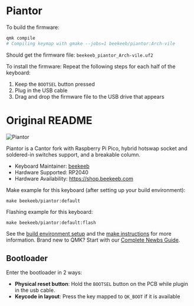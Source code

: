 # Piantor

To build the firmware:

```bash
qmk compile
# Compiling keymap with gmake --jobs=1 beekeeb/piantor:Arch-vile
```

Should get the firmware file:
`beekeeb_piantor_Arch-vile.uf2`

To install the firmware:
Repeat the following steps for each half of the keyboard:
1. Keep the `BOOTSEL` button pressed
2. Plug in the USB cable
3. Drag and drop the firmware file to the USB drive that appears

# Original README

![Piantor](https://i.imgur.com/xIF754Qh.jpg)

Piantor is a Cantor fork with Raspberry Pi Pico, hybrid hotswap socket and soldered-in switches support, and a breakable column.

* Keyboard Maintainer: [beekeeb](https://github.com/beekeeb)
* Hardware Supported: RP2040
* Hardware Availability: https://shop.beekeeb.com

Make example for this keyboard (after setting up your build environment):

    make beekeeb/piantor:default

Flashing example for this keyboard:

    make beekeeb/piantor:default:flash

See the [build environment setup](https://docs.qmk.fm/#/getting_started_build_tools) and the [make instructions](https://docs.qmk.fm/#/getting_started_make_guide) for more information. Brand new to QMK? Start with our [Complete Newbs Guide](https://docs.qmk.fm/#/newbs).

## Bootloader

Enter the bootloader in 2 ways:

* **Physical reset button**: Hold the `BOOTSEL` button on the PCB while plugin in the usb cable.
* **Keycode in layout**: Press the key mapped to `QK_BOOT` if it is available
